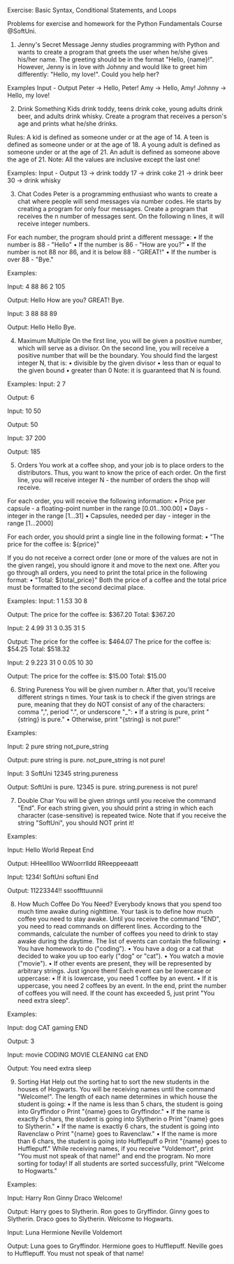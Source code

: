 Exercise: Basic Syntax, Conditional Statements, and Loops

Problems for exercise and homework for the Python Fundamentals Course @SoftUni. 

1.	Jenny's Secret Message
Jenny studies programming with Python and wants to create a program that greets the user when he/she gives his/her name. 
The greeting should be in the format "Hello, {name}!". However, Jenny is in love with Johnny and would like to greet him differently: "Hello, my love!". 
Could you help her?

Examples
Input - 	Output
Peter	 -> Hello, Peter!
Amy	-> Hello, Amy!
Johnny ->	Hello, my love!

2.	Drink Something
Kids drink toddy, teens drink coke, young adults drink beer, and adults drink whisky. 
Create a program that receives a person's age and prints what he/she drinks.

Rules:
A kid is defined as someone under or at the age of 14.
A teen is defined as someone under or at the age of 18.
A young adult is defined as someone under or at the age of 21.
An adult is defined as someone above the age of 21.
Note: All the values are inclusive except the last one!

Examples:
Input	- Output
13	-> drink toddy
17	-> drink coke
21	-> drink beer
30	-> drink whisky

3.	Chat Codes
Peter is a programming enthusiast who wants to create a chat where people will send messages via number codes. 
He starts by creating a program for only four messages. 
Create a program that receives the n number of messages sent. 
On the following n lines, it will receive integer numbers. 

For each number, the program should print a different message:
•	If the number is 88 - "Hello"
•	If the number is 86 - "How are you?"
•	If the number is not 88 nor 86, and it is below 88 - "GREAT!"
•	If the number is over 88 - "Bye."

Examples:

Input:
4
88
86
2
105

Output:
Hello
How are you?
GREAT!
Bye.

Input:
3
88
88
89

Output:
Hello
Hello
Bye.

4.	Maximum Multiple
On the first line, you will be given a positive number, which will serve as a divisor. 
On the second line, you will receive a positive number that will be the boundary. 
You should find the largest integer N, that is:
•	divisible by the given divisor
•	less than or equal to the given bound
•	greater than 0
Note: it is guaranteed that N is found.

Examples:
Input:
2
7

Output:
6

Input:
10
50

Output:
50

Input:
37
200

Output:
185

5.	Orders
You work at a coffee shop, and your job is to place orders to the distributors. 
Thus, you want to know the price of each order. On the first line, you will receive integer N - the number of orders the shop will receive. 

For each order, you will receive the following information:
•	Price per capsule - a floating-point number in the range [0.01…100.00]
•	Days - integer in the range [1…31]
•	Capsules, needed per day - integer in the range [1…2000]

For each order, you should print a single line in the following format:
•	"The price for the coffee is: ${price}"

If you do not receive a correct order (one or more of the values are not in the given range), you should ignore it and move to the next one.
After you go through all orders, you need to print the total price in the following format:
•	 "Total: ${total_price}"
Both the price of a coffee and the total price must be formatted to the second decimal place. 

Examples:
Input:
1
1.53
30
8

Output:
The price for the coffee is: $367.20
Total: $367.20

Input:
2
4.99
31
3
0.35
31
5

Output:
The price for the coffee is: $464.07
The price for the coffee is: $54.25
Total: $518.32

Input:
2
9.223
31
0
0.05
10
30

Output:
The price for the coffee is: $15.00
Total: $15.00

6.	String Pureness
You will be given number n. After that, you'll receive different strings n times. 
Your task is to check if the given strings are pure, meaning that they do NOT consist of any of the characters: comma ",", period ".", or underscore "_":
•	If a string is pure, print "{string} is pure."
•	Otherwise, print "{string} is not pure!"

Examples:

Input:
2
pure string
not_pure_string

Output:
pure string is pure.
not_pure_string is not pure!

Input:
3
SoftUni
12345
string.pureness

Output:
SoftUni is pure.
12345 is pure.
string.pureness is not pure!

7.	Double Char
You will be given strings until you receive the command "End".
For each string given, you should print a string in which each character (case-sensitive) is repeated twice.
Note that if you receive the string "SoftUni", you should NOT print it!

Examples:

Input:
Hello World
Repeat
End

Output:
HHeelllloo  WWoorrlldd
RReeppeeaatt

Input:
1234!
SoftUni
softuni
End

Output:
11223344!!
ssooffttuunnii

8.	How Much Coffee Do You Need?
Everybody knows that you spend too much time awake during nighttime.
Your task is to define how much coffee you need to stay awake. 
Until you receive the command "END", you need to read commands on different lines. 
According to the commands, calculate the number of coffees you need to drink to stay awake during the daytime.
The list of events can contain the following:
•	You have homework to do ("coding").
•	You have a dog or a cat that decided to wake you up too early ("dog" or "cat").
•	You watch a movie ("movie").
•	If other events are present, they will be represented by arbitrary strings. Just ignore them!
Each event can be lowercase or uppercase:
•	If it is lowercase, you need 1 coffee by an event.
•	If it is uppercase, you need 2 coffees by an event.
In the end, print the number of coffees you will need. If the count has exceeded 5, just print "You need extra sleep".

Examples:

Input:
dog
CAT
gaming
END

Output:
3

Input:
movie
CODING
MOVIE
CLEANING
cat
END	

Output:
You need extra sleep

9.	Sorting Hat
Help out the sorting hat to sort the new students in the houses of Hogwarts.
You will be receiving names until the command "Welcome!". The length of each name determines in which house the student is going:
•	If the name is less than 5 chars, the student is going into Gryffindor
o	Print "{name} goes to Gryffindor."
•	If the name is exactly 5 chars, the student is going into Slytherin
o	Print "{name} goes to Slytherin."
•	If the name is exactly 6 chars, the student is going into Ravenclaw
o	Print "{name} goes to Ravenclaw."
•	If the name is more than 6 chars, the student is going into Hufflepuff
o	Print "{name} goes to Hufflepuff."
While receiving names, if you receive "Voldemort", print "You must not speak of that name!" and end the program. No more sorting for today!
If all students are sorted successfully, print "Welcome to Hogwarts."

Examples:

Input:
Harry
Ron
Ginny
Draco
Welcome!

Output:
Harry goes to Slytherin.
Ron goes to Gryffindor.
Ginny goes to Slytherin.
Draco goes to Slytherin.
Welcome to Hogwarts.

Input:
Luna
Hermione
Neville
Voldemort

Output:
Luna goes to Gryffindor.
Hermione goes to Hufflepuff.
Neville goes to Hufflepuff.
You must not speak of that name!
